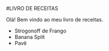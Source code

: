 
#LIVRO DE RECEITAS

Olá! Bem vindo ao meu livro de receitas.

 - Strogonoff de Frango
 - Banana Split
 - Pavê
